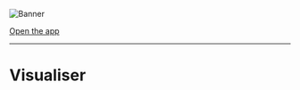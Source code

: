 ![Banner](https://github.com/user-attachments/assets/8ac3b54e-5b75-4dd7-9481-c734a1784ce9)

[Open the app](https://smart-mapf.github.io/demo/)

---

# Visualiser
